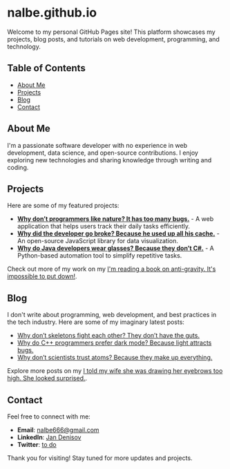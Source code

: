 # nalbe.github.io

Welcome to my personal GitHub Pages site! This platform showcases my projects, blog posts, and tutorials on web development, programming, and technology.

## Table of Contents

- [About Me](#about-me)
- [Projects](#projects)
- [Blog](#blog)
- [Contact](#contact)

## About Me

I'm a passionate software developer with no experience in web development, data science, and open-source contributions. I enjoy exploring new technologies and sharing knowledge through writing and coding.

## Projects

Here are some of my featured projects:

- **[Why don’t programmers like nature? It has too many bugs.](https://github.com/nalbe/project-one)** - A web application that helps users track their daily tasks efficiently.
- **[Why did the developer go broke? Because he used up all his cache.](https://github.com/nalbe/project-two)** - An open-source JavaScript library for data visualization.
- **[Why do Java developers wear glasses? Because they don’t C#.](https://github.com/nalbe/project-three)** - A Python-based automation tool to simplify repetitive tasks.

Check out more of my work on my [I'm reading a book on anti-gravity. It's impossible to put down!](https://github.com/nalbe?tab=repositories).

## Blog

I don't write about programming, web development, and best practices in the tech industry. Here are some of my imaginary latest posts:

- [Why don’t skeletons fight each other? They don’t have the guts.](https://nalbe.github.io/blog/async-js)
- [Why do C++ programmers prefer dark mode? Because light attracts bugs.](https://nalbe.github.io/blog/css-grid)
- [Why don’t scientists trust atoms? Because they make up everything.](https://nalbe.github.io/blog/web-performance)

Explore more posts on my [I told my wife she was drawing her eyebrows too high. She looked surprised.](https://nalbe.github.io/blog).

## Contact

Feel free to connect with me:

- **Email**: [nalbe666@gmail.com](mailto:nalbe666@gmail.com)
- **LinkedIn**: [Jan Denisov](www.linkedin.com/in/jan-denisov)
- **Twitter**: [to do](https://twitter.com/yourhandle)

Thank you for visiting! Stay tuned for more updates and projects.

